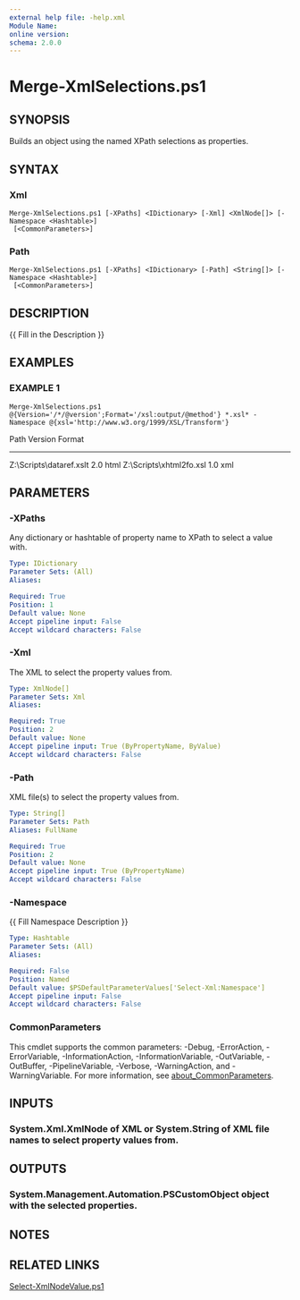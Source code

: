 ```yaml
---
external help file: -help.xml
Module Name:
online version:
schema: 2.0.0
---
```


# Merge-XmlSelections.ps1

## SYNOPSIS
Builds an object using the named XPath selections as properties.

## SYNTAX

### Xml
```
Merge-XmlSelections.ps1 [-XPaths] <IDictionary> [-Xml] <XmlNode[]> [-Namespace <Hashtable>]
 [<CommonParameters>]
```

### Path
```
Merge-XmlSelections.ps1 [-XPaths] <IDictionary> [-Path] <String[]> [-Namespace <Hashtable>]
 [<CommonParameters>]
```

## DESCRIPTION
{{ Fill in the Description }}

## EXAMPLES

### EXAMPLE 1
```
Merge-XmlSelections.ps1 @{Version='/*/@version';Format='/xsl:output/@method'} *.xsl* -Namespace @{xsl='http://www.w3.org/1999/XSL/Transform'}
```

Path                    Version Format
----                    ------- ------
Z:\Scripts\dataref.xslt 2.0     html
Z:\Scripts\xhtml2fo.xsl 1.0     xml

## PARAMETERS

### -XPaths
Any dictionary or hashtable of property name to XPath to select a value with.

```yaml
Type: IDictionary
Parameter Sets: (All)
Aliases:

Required: True
Position: 1
Default value: None
Accept pipeline input: False
Accept wildcard characters: False
```

### -Xml
The XML to select the property values from.

```yaml
Type: XmlNode[]
Parameter Sets: Xml
Aliases:

Required: True
Position: 2
Default value: None
Accept pipeline input: True (ByPropertyName, ByValue)
Accept wildcard characters: False
```

### -Path
XML file(s) to select the property values from.

```yaml
Type: String[]
Parameter Sets: Path
Aliases: FullName

Required: True
Position: 2
Default value: None
Accept pipeline input: True (ByPropertyName)
Accept wildcard characters: False
```

### -Namespace
{{ Fill Namespace Description }}

```yaml
Type: Hashtable
Parameter Sets: (All)
Aliases:

Required: False
Position: Named
Default value: $PSDefaultParameterValues['Select-Xml:Namespace']
Accept pipeline input: False
Accept wildcard characters: False
```

### CommonParameters
This cmdlet supports the common parameters: -Debug, -ErrorAction, -ErrorVariable, -InformationAction, -InformationVariable, -OutVariable, -OutBuffer, -PipelineVariable, -Verbose, -WarningAction, and -WarningVariable. For more information, see [about_CommonParameters](http://go.microsoft.com/fwlink/?LinkID=113216).

## INPUTS

### System.Xml.XmlNode of XML or System.String of XML file names to select property values from.
## OUTPUTS

### System.Management.Automation.PSCustomObject object with the selected properties.
## NOTES

## RELATED LINKS

[Select-XmlNodeValue.ps1]()

